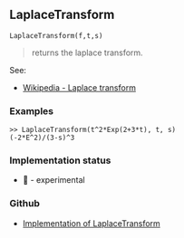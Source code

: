 ## LaplaceTransform

```
LaplaceTransform(f,t,s)
```

> returns the laplace transform.
 
See:
* [Wikipedia - Laplace transform](https://en.wikipedia.org/wiki/Laplace_transform)

### Examples

```
>> LaplaceTransform(t^2*Exp(2+3*t), t, s)
(-2*E^2)/(3-s)^3
```

### Implementation status

* &#x1F9EA; - experimental

### Github

* [Implementation of LaplaceTransform](https://github.com/axkr/symja_android_library/blob/master/symja_android_library/matheclipse-core/src/main/java/org/matheclipse/core/reflection/system/LaplaceTransform.java#L40) 
